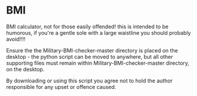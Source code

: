 # BMI
BMI calculator, not for those easily offended! this is intended to be humorous, if you're a gentle sole with a large waistline you should probably avoid!!!!

Ensure the the Military-BMI-checker-master directory is placed on the desktop - the python script can be moved to anywhere, but all other supporting files must remain within Military-BMI-checker-master directory, on the desktop.

By downloading or using this script you agree not to hold the author responsible for any upset or offence caused.
